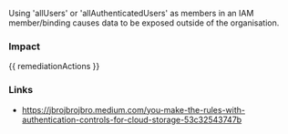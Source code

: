 
Using 'allUsers' or 'allAuthenticatedUsers' as members in an IAM member/binding causes data to be exposed outside of the organisation.


### Impact
<!-- Add Impact here -->

<!-- DO NOT CHANGE -->
{{ remediationActions }}

### Links
- https://jbrojbrojbro.medium.com/you-make-the-rules-with-authentication-controls-for-cloud-storage-53c32543747b


